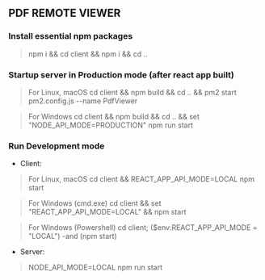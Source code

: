 ## PDF REMOTE VIEWER

### Install essential npm packages

> npm i && cd client && npm i && cd ..

### Startup server in Production mode (after react app built)

> For Linux, macOS
> cd client && npm build && cd .. && pm2 start pm2.config.js --name PdfViewer

> For Windows
> cd client && npm build && cd .. && set "NODE_API_MODE=PRODUCTION" npm run start


### Run Development mode

* Client:
> For Linux, macOS
> cd client && REACT_APP_API_MODE=LOCAL npm start

> For Windows (cmd.exe)
> cd client && set "REACT_APP_API_MODE=LOCAL" && npm start

> For Windows (Powershell)
> cd client; ($env:REACT_APP_API_MODE = "LOCAL") -and (npm start)


* Server:
> NODE_API_MODE=LOCAL npm run start

